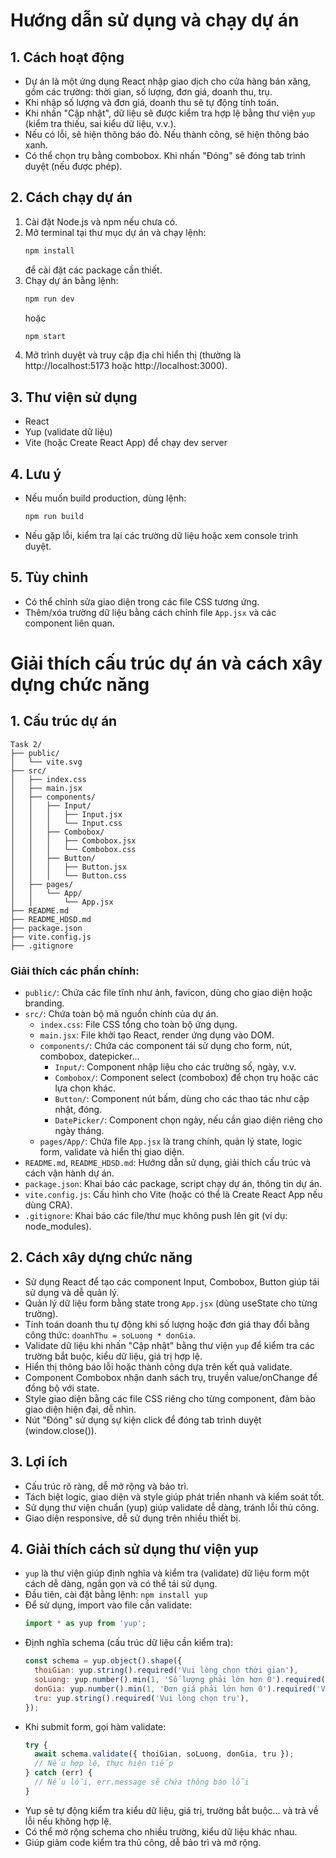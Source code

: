 # Hướng dẫn sử dụng và chạy dự án

## 1. Cách hoạt động

- Dự án là một ứng dụng React nhập giao dịch cho cửa hàng bán xăng, gồm các trường: thời gian, số lượng, đơn giá, doanh thu, trụ.
- Khi nhập số lượng và đơn giá, doanh thu sẽ tự động tính toán.
- Khi nhấn "Cập nhật", dữ liệu sẽ được kiểm tra hợp lệ bằng thư viện `yup` (kiểm tra thiếu, sai kiểu dữ liệu, v.v.).
- Nếu có lỗi, sẽ hiện thông báo đỏ. Nếu thành công, sẽ hiện thông báo xanh.
- Có thể chọn trụ bằng combobox. Khi nhấn "Đóng" sẽ đóng tab trình duyệt (nếu được phép).

## 2. Cách chạy dự án

1. Cài đặt Node.js và npm nếu chưa có.
2. Mở terminal tại thư mục dự án và chạy lệnh:
   ```sh
   npm install
   ```
   để cài đặt các package cần thiết.
3. Chạy dự án bằng lệnh:
   ```sh
   npm run dev
   ```
   hoặc
   ```sh
   npm start
   ```
4. Mở trình duyệt và truy cập địa chỉ hiển thị (thường là http://localhost:5173 hoặc http://localhost:3000).

## 3. Thư viện sử dụng
- React
- Yup (validate dữ liệu)
- Vite (hoặc Create React App) để chạy dev server

## 4. Lưu ý
- Nếu muốn build production, dùng lệnh:
   ```sh
   npm run build
   ```
- Nếu gặp lỗi, kiểm tra lại các trường dữ liệu hoặc xem console trình duyệt.

## 5. Tùy chỉnh
- Có thể chỉnh sửa giao diện trong các file CSS tương ứng.
- Thêm/xóa trường dữ liệu bằng cách chỉnh file `App.jsx` và các component liên quan.

# Giải thích cấu trúc dự án và cách xây dựng chức năng

## 1. Cấu trúc dự án

```
Task 2/
├── public/
│   └── vite.svg
├── src/
│   ├── index.css
│   ├── main.jsx
│   ├── components/
│   │   ├── Input/
│   │   │   ├── Input.jsx
│   │   │   └── Input.css
│   │   ├── Combobox/
│   │   │   ├── Combobox.jsx
│   │   │   └── Combobox.css
│   │   ├── Button/
│   │   │   ├── Button.jsx
│   │   │   └── Button.css
│   ├── pages/
│   │   └── App/
│   │       └── App.jsx
├── README.md
├── README_HDSD.md
├── package.json
├── vite.config.js
├── .gitignore
```

### Giải thích các phần chính:
- `public/`: Chứa các file tĩnh như ảnh, favicon, dùng cho giao diện hoặc branding.
- `src/`: Chứa toàn bộ mã nguồn chính của dự án.
  - `index.css`: File CSS tổng cho toàn bộ ứng dụng.
  - `main.jsx`: File khởi tạo React, render ứng dụng vào DOM.
  - `components/`: Chứa các component tái sử dụng cho form, nút, combobox, datepicker...
    - `Input/`: Component nhập liệu cho các trường số, ngày, v.v.
    - `Combobox/`: Component select (combobox) để chọn trụ hoặc các lựa chọn khác.
    - `Button/`: Component nút bấm, dùng cho các thao tác như cập nhật, đóng.
    - `DatePicker/`: Component chọn ngày, nếu cần giao diện riêng cho ngày tháng.
  - `pages/App/`: Chứa file `App.jsx` là trang chính, quản lý state, logic form, validate và hiển thị giao diện.
- `README.md`, `README_HDSD.md`: Hướng dẫn sử dụng, giải thích cấu trúc và cách vận hành dự án.
- `package.json`: Khai báo các package, script chạy dự án, thông tin dự án.
- `vite.config.js`: Cấu hình cho Vite (hoặc có thể là Create React App nếu dùng CRA).
- `.gitignore`: Khai báo các file/thư mục không push lên git (ví dụ: node_modules).

## 2. Cách xây dựng chức năng

- Sử dụng React để tạo các component Input, Combobox, Button giúp tái sử dụng và dễ quản lý.
- Quản lý dữ liệu form bằng state trong `App.jsx` (dùng useState cho từng trường).
- Tính toán doanh thu tự động khi số lượng hoặc đơn giá thay đổi bằng công thức: `doanhThu = soLuong * donGia`.
- Validate dữ liệu khi nhấn "Cập nhật" bằng thư viện `yup` để kiểm tra các trường bắt buộc, kiểu dữ liệu, giá trị hợp lệ.
- Hiển thị thông báo lỗi hoặc thành công dựa trên kết quả validate.
- Component Combobox nhận danh sách trụ, truyền value/onChange để đồng bộ với state.
- Style giao diện bằng các file CSS riêng cho từng component, đảm bảo giao diện hiện đại, dễ nhìn.
- Nút "Đóng" sử dụng sự kiện click để đóng tab trình duyệt (window.close()).

## 3. Lợi ích
- Cấu trúc rõ ràng, dễ mở rộng và bảo trì.
- Tách biệt logic, giao diện và style giúp phát triển nhanh và kiểm soát tốt.
- Sử dụng thư viện chuẩn (yup) giúp validate dễ dàng, tránh lỗi thủ công.
- Giao diện responsive, dễ sử dụng trên nhiều thiết bị.

## 4. Giải thích cách sử dụng thư viện yup

- `yup` là thư viện giúp định nghĩa và kiểm tra (validate) dữ liệu form một cách dễ dàng, ngắn gọn và có thể tái sử dụng.
- Đầu tiên, cài đặt bằng lệnh: `npm install yup`
- Để sử dụng, import vào file cần validate:
  ```js
  import * as yup from 'yup';
  ```
- Định nghĩa schema (cấu trúc dữ liệu cần kiểm tra):
  ```js
  const schema = yup.object().shape({
    thoiGian: yup.string().required('Vui lòng chọn thời gian'),
    soLuong: yup.number().min(1, 'Số lượng phải lớn hơn 0').required('Vui lòng nhập số lượng'),
    donGia: yup.number().min(1, 'Đơn giá phải lớn hơn 0').required('Vui lòng nhập đơn giá'),
    tru: yup.string().required('Vui lòng chọn trụ'),
  });
  ```
- Khi submit form, gọi hàm validate:
  ```js
  try {
    await schema.validate({ thoiGian, soLuong, donGia, tru });
    // Nếu hợp lệ, thực hiện tiếp
  } catch (err) {
    // Nếu lỗi, err.message sẽ chứa thông báo lỗi
  }
  ```
- Yup sẽ tự động kiểm tra kiểu dữ liệu, giá trị, trường bắt buộc... và trả về lỗi nếu không hợp lệ.
- Có thể mở rộng schema cho nhiều trường, kiểu dữ liệu khác nhau.
- Giúp giảm code kiểm tra thủ công, dễ bảo trì và mở rộng.
